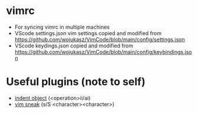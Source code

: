 # vimrc
- For syncing vimrc in multiple machines
- VScode settings.json vim settings copied and modified from https://github.com/wojukasz/VimCode/blob/main/config/settings.json
- VScode keydings.json copied and modified from https://github.com/wojukasz/VimCode/blob/main/config/keybindings.json

# Useful plugins (note to self)
- [indent object](https://github.com/VSCodeVim/Vim?tab=readme-ov-file#vim-indent-object) (\<operation\>ii/ai)
- [vim sneak](https://github.com/VSCodeVim/Vim?tab=readme-ov-file#vim-sneak) (s/S  \<character\>\<character\>)
